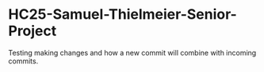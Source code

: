 # HC25-Samuel-Thielmeier-Senior-Project

Testing making changes and how a new commit will combine with incoming commits.
